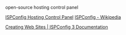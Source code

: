 open-source hosting control panel

[ISPConfig Hosting Control Panel](https://www.ispconfig.org/)
[ISPConfig - Wikipedia](https://en.wikipedia.org/wiki/ISPConfig)

[Creating Web Sites | ISPConfig 3 Documentation](http://docs.ispconfig.org/creating-web-sites/)
